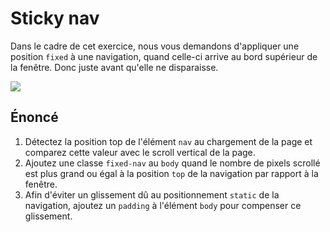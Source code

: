# Sticky nav



Dans le cadre de cet exercice, nous vous demandons d'appliquer une position `fixed` à une navigation, quand celle-ci arrive au bord supérieur de la fenêtre. Donc juste avant qu'elle ne disparaisse.



![](./readme.gif)  



## Énoncé 

1. Détectez la position top de l'élément `nav` au chargement de la page et comparez cette valeur avec le scroll vertical de la page. 
2. Ajoutez une classe `fixed-nav` au `body` quand le nombre de pixels scrollé est plus grand ou égal à la position `top` de la navigation par rapport à la fenêtre. 
3. Afin d'éviter un glissement dû au positionnement `static` de la navigation, ajoutez un `padding` à l'élément `body` pour compenser ce glissement.
